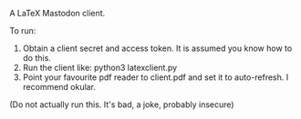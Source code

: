 A LaTeX Mastodon client.

To run:

1) Obtain a client secret and access token. It is assumed you know how to do this.
2) Run the client like: python3 latexclient.py <instance url> <client secret file> <access token file>
3) Point your favourite pdf reader to client.pdf and set it to auto-refresh. I recommend okular.

(Do not actually run this. It's bad, a joke, probably insecure)
